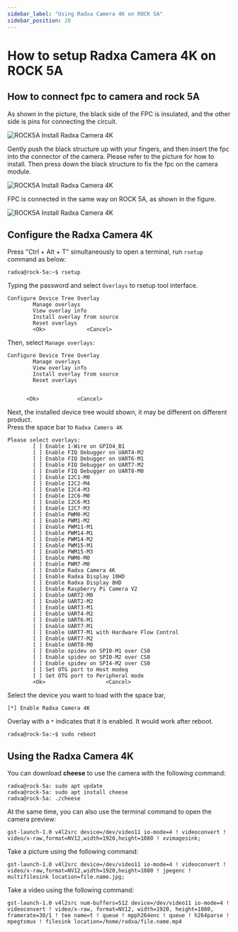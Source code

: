 ```yaml
---
sidebar_label: "Using Radxa Camera 4K on ROCK 5A"
sidebar_position: 20
---
```


# How to setup Radxa Camera 4K on ROCK 5A

## How to connect fpc to camera and rock 5A

As shown in the picture, the black side of the FPC is insulated, and the other side is pins for connecting the circuit.

![ROCK5A Install Radxa Camera 4K](/img/accessories/fpc.webp)

Gently push the black structure up with your fingers, and then insert the fpc into the connector of the camera. Please refer to the picture for how to install. Then press down the black structure to fix the fpc on the camera module.

![ROCK5A Install Radxa Camera 4K](/img/accessories/camera_4k_pfc.webp)

FPC is connected in the same way on ROCK 5A, as shown in the figure.

![ROCK5A Install Radxa Camera 4K](/img/accessories/rock5a_camera4k_fpc.webp)

## Configure the Radxa Camera 4K

Press "Ctrl + Alt + T" simultaneously to open a terminal, run `rsetup` command as below:

```
radxa@rock-5a:~$ rsetup
```

Typing the password and select `Overlays` to rsetup tool interface.

```
Configure Device Tree Overlay
        Manage overlays
        View overlay info
        Install overlay from source
        Reset overlays
        <Ok>             <Cancel>
```

Then, select `Manage overlays`:

```
Configure Device Tree Overlay
        Manage overlays
        View overlay info
        Install overlay from source
        Reset overlays


      <Ok>            <Cancel>
```

Next, the installed device tree would shown, it may be different on different product.  
Press the space bar to `Radxa Camera 4K`

```
Please select overlays:
        [ ] Enable 1-Wire on GPIO4_B1
        [ ] Enable FIQ Debugger on UART4-M2
        [ ] Enable FIQ Debugger on UART6-M1
        [ ] Enable FIQ Debugger on UART7-M2
        [ ] Enable FIQ Debugger on UART8-M0
        [ ] Enable I2C1-M0
        [ ] Enable I2C2-M4
        [ ] Enable I2C4-M3
        [ ] Enable I2C6-M0
        [ ] Enable I2C6-M3
        [ ] Enable I2C7-M3
        [ ] Enable PWM0-M2
        [ ] Enable PWM1-M2
        [ ] Enable PWM11-M1
        [ ] Enable PWM14-M1
        [ ] Enable PWM14-M2
        [ ] Enable PWM15-M1
        [ ] Enable PWM15-M3
        [ ] Enable PWM6-M0
        [ ] Enable PWM7-M0
        [ ] Enable Radxa Camera 4K
        [ ] Enable Radxa Display 10HD
        [ ] Enable Radxa Display 8HD
        [ ] Enable Raspberry Pi Camera V2
        [ ] Enable UART2-M0
        [ ] Enable UART2-M2
        [ ] Enable UART3-M1
        [ ] Enable UART4-M2
        [ ] Enable UART6-M1
        [ ] Enable UART7-M1
        [ ] Enable UART7-M1 with Hardware Flow Control
        [ ] Enable UART7-M2
        [ ] Enable UART8-M0
        [ ] Enable spidev on SPI0-M1 over CS0
        [ ] Enable spidev on SPI0-M2 over CS0
        [ ] Enable spidev on SPI4-M2 over CS0
        [ ] Set OTG port to Host modeq
        [ ] Set OTG port to Peripheral mode
        <Ok>                   <Cancel>
```

Select the device you want to load with the space bar,

```
[*] Enable Radxa Camera 4K
```

Overlay with a `*` indicates that it is enabled. It would work after reboot.

```
radxa@rock-5a:~$ sudo reboot
```

## Using the Radxa Camera 4K

You can download **cheese** to use the camera with the following command:

```
radxa@rock-5a: sudo apt update
radxa@rock-5a: sudo apt install cheese
radxa@rock-5a: ./cheese
```

At the same time, you can also use the terminal command to open the camera preview:

```
gst-launch-1.0 v4l2src device=/dev/video11 io-mode=4 ! videoconvert ! video/x-raw,format=NV12,width=1920,height=1080 ! xvimagesink;
```

Take a picture using the following command:

```
gst-launch-1.0 v4l2src device=/dev/video11 io-mode=4 ! videoconvert ! video/x-raw,format=NV12,width=1920,height=1080 ! jpegenc ! multifilesink location=file.name.jpg;
```

Take a video using the following command:

```
gst-launch-1.0 v4l2src num-buffers=512 device=/dev/video11 io-mode=4 ! videoconvert ! video/x-raw, format=NV12, width=1920, height=1080, framerate=30/1 ! tee name=t ! queue ! mpph264enc ! queue ! h264parse ! mpegtsmux ! filesink location=/home/radxa/file.name.mp4
```
